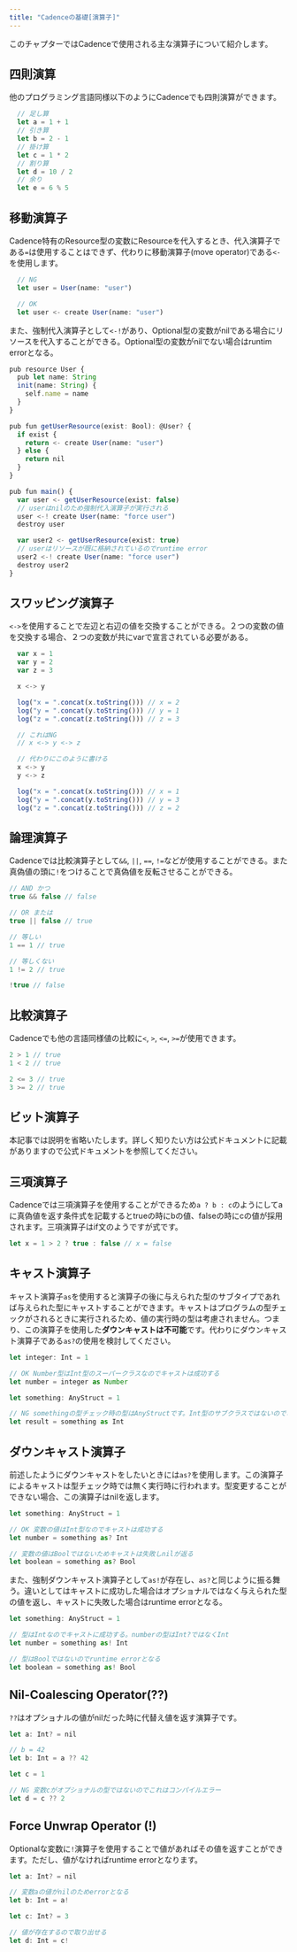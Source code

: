 ```yaml
---
title: "Cadenceの基礎[演算子]"
---
```


このチャプターではCadenceで使用される主な演算子について紹介します。

## 四則演算

他のプログラミング言語同様以下のようにCadenceでも四則演算ができます。

```ts
  // 足し算
  let a = 1 + 1
  // 引き算
  let b = 2 - 1
  // 掛け算
  let c = 1 * 2
  // 割り算
  let d = 10 / 2
  // 余り
  let e = 6 % 5
```

## 移動演算子

Cadence特有のResource型の変数にResourceを代入するとき、代入演算子である```=```は使用することはできず、代わりに移動演算子(move operator)である```<-```を使用します。

```ts
  // NG
  let user = User(name: "user")

  // OK
  let user <- create User(name: "user")
```

また、強制代入演算子として```<-!```があり、Optional型の変数がnilである場合にリソースを代入することができる。Optional型の変数がnilでない場合はruntim errorとなる。

```ts
pub resource User {
  pub let name: String
  init(name: String) {
    self.name = name
  }
}

pub fun getUserResource(exist: Bool): @User? {
  if exist {
    return <- create User(name: "user")
  } else {
    return nil
  }
}

pub fun main() {
  var user <- getUserResource(exist: false)
  // userはnilのため強制代入演算子が実行される
  user <-! create User(name: "force user")
  destroy user

  var user2 <- getUserResource(exist: true)
  // userはリソースが既に格納されているのでruntime error
  user2 <-! create User(name: "force user")
  destroy user2
}
```

## スワッピング演算子

```<->```を使用することで左辺と右辺の値を交換することができる。２つの変数の値を交換する場合、２つの変数が共にvarで宣言されている必要がある。

```ts
  var x = 1
  var y = 2
  var z = 3

  x <-> y

  log("x = ".concat(x.toString())) // x = 2
  log("y = ".concat(y.toString())) // y = 1
  log("z = ".concat(z.toString())) // z = 3

  // これはNG
  // x <-> y <-> z

  // 代わりにこのように書ける
  x <-> y
  y <-> z

  log("x = ".concat(x.toString())) // x = 1
  log("y = ".concat(y.toString())) // y = 3
  log("z = ".concat(z.toString())) // z = 2
```

## 論理演算子

Cadenceでは比較演算子として```&&```, ```||```, ```==```, ```!=```などが使用することができる。また真偽値の頭に```!```をつけることで真偽値を反転させることができる。

```ts
// AND かつ
true && false // false

// OR または
true || false // true

// 等しい
1 == 1 // true

// 等しくない
1 != 2 // true

!true // false
```

## 比較演算子

Cadenceでも他の言語同様値の比較に```<```, ```>```, ```<=```, ```>=```が使用できます。

```ts
2 > 1 // true
1 < 2 // true

2 <= 3 // true
3 >= 2 // true
```

## ビット演算子

本記事では説明を省略いたします。詳しく知りたい方は公式ドキュメントに記載がありますので公式ドキュメントを参照してください。

## 三項演算子

Cadenceでは三項演算子を使用することができるため```a ? b : c```のようにしてaに真偽値を返す条件式を記載するとtrueの時にbの値、falseの時にcの値が採用されます。三項演算子はif文のようですが式です。

```ts
let x = 1 > 2 ? true : false // x = false
```

## キャスト演算子

キャスト演算子```as```を使用すると演算子の後に与えられた型のサブタイプであれば与えられた型にキャストすることができます。キャストはプログラムの型チェックがされるときに実行されるため、値の実行時の型は考慮されません。つまり、この演算子を使用した**ダウンキャストは不可能**です。代わりにダウンキャスト演算子である```as?```の使用を検討してください。

```ts
let integer: Int = 1

// OK Number型はInt型のスーパークラスなのでキャストは成功する
let number = integer as Number

let something: AnyStruct = 1

// NG somethingの型チェック時の型はAnyStructです。Int型のサブクラスではないのでこのキャストは失敗する。
let result = something as Int
```
## ダウンキャスト演算子

前述したようにダウンキャストをしたいときには```as?```を使用します。この演算子によるキャストは型チェック時では無く実行時に行われます。型変更することができない場合、この演算子はnilを返します。

```ts
let something: AnyStruct = 1

// OK 変数の値はInt型なのでキャストは成功する
let number = something as? Int

// 変数の値はBoolではないためキャストは失敗しnilが返る
let boolean = something as? Bool
```

また、強制ダウンキャスト演算子として```as!```が存在し、```as?```と同じように振る舞う。違いとしてはキャストに成功した場合はオプショナルではなく与えられた型の値を返し、キャストに失敗した場合はruntime errorとなる。

```ts
let something: AnyStruct = 1

// 型はIntなのでキャストに成功する。numberの型はInt?ではなくInt
let number = something as! Int

// 型はBoolではないのでruntime errorとなる
let boolean = something as! Bool
```

## Nil-Coalescing Operator(??)

```??```はオプショナルの値がnilだった時に代替え値を返す演算子です。

```ts
let a: Int? = nil

// b = 42
let b: Int = a ?? 42

let c = 1

// NG 変数cがオプショナルの型ではないのでこれはコンパイルエラー
let d = c ?? 2
```

## Force Unwrap Operator (!)

Optionalな変数に```!```演算子を使用することで値があればその値を返すことができます。ただし、値がなければruntime errorとなります。

```ts
let a: Int? = nil

// 変数aの値がnilのためerrorとなる
let b: Int = a!

let c: Int? = 3

// 値が存在するので取り出せる
let d: Int = c!
```


